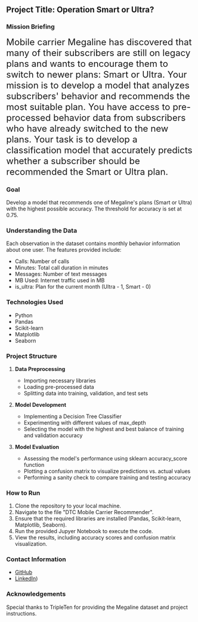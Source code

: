 ## Project Title: Operation Smart or Ultra?

### Mission Briefing
<font size="5">Mobile carrier Megaline has discovered that many of their subscribers are still on legacy plans and wants to encourage them to switch to newer plans: Smart or Ultra. Your mission is to develop a model that analyzes subscribers' behavior and recommends the most suitable plan. You have access to pre-processed behavior data from subscribers who have already switched to the new plans. Your task is to develop a classification model that accurately predicts whether a subscriber should be recommended the Smart or Ultra plan.</font>

### Goal
Develop a model that recommends one of Megaline's plans (Smart or Ultra) with the highest possible accuracy. The threshold for accuracy is set at 0.75.

### Understanding the Data
Each observation in the dataset contains monthly behavior information about one user. The features provided include:
- Calls: Number of calls
- Minutes: Total call duration in minutes
- Messages: Number of text messages
- MB Used: Internet traffic used in MB
- is_ultra: Plan for the current month (Ultra - 1, Smart - 0)

### Technologies Used
- Python
- Pandas
- Scikit-learn
- Matplotlib
- Seaborn

### Project Structure
1. **Data Preprocessing**
   - Importing necessary libraries
   - Loading pre-processed data
   - Splitting data into training, validation, and test sets
   
2. **Model Development**
   - Implementing a Decision Tree Classifier
   - Experimenting with different values of max_depth
   - Selecting the model with the highest and best balance of training and validation accuracy
   
3. **Model Evaluation**
   - Assessing the model's performance using sklearn accuracy_score function
   - Plotting a confusion matrix to visualize predictions vs. actual values
   - Performing a sanity check to compare training and testing accuracy

### How to Run
1. Clone the repository to your local machine.
2. Navigate to the file "DTC Mobile Carrier Recommender".
3. Ensure that the required libraries are installed (Pandas, Scikit-learn, Matplotlib, Seaborn).
4. Run the provided Jupyer Notebook to execute the code.
5. View the results, including accuracy scores and confusion matrix visualization.

### Contact Information
- [GitHub](https://github.com/shobascode)
- [LinkedIn](https://www.linkedin.com/in/shoba-santosh/))

### Acknowledgements
Special thanks to TripleTen for providing the Megaline dataset and project instructions.
